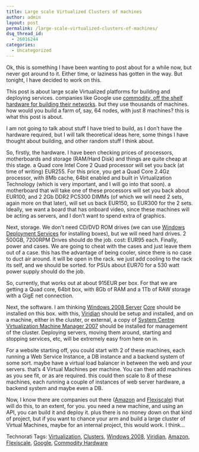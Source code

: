 ```yaml
---
title: Large scale Virtualized Clusters of machines
author: admin
layout: post
permalink: /large-scale-virtualized-clusters-of-machines/
dsq_thread_id:
  - 26016244
categories:
  - Uncategorized
---
```

Ok, this is something I have been wanting to post about for a while now, but never got around to it. Either time, or laziness has gotten in the way. But tonight, I have decided to work on this. 

This post is about large scale Virtualized platforms for building and deploying services. companies like Google use [commodity, off the shelf hardware for building their networks][1]. but they use thousands of machines. how would you build a farm of, say, 64 nodes, with just 8 machines? this is what this post is about. 

I am not going to talk about stuff I have tried to build, as I don&#8217;t have the hardware required, but I will talk theoretical ideas here, some things I have thought about building, and other random stuff I think about. 

So, firstly, the hardware. I have been checking prices of processors, motherboards and storage (RAM/Hard Disk) and things are quite cheap at this stage. a Quad core Intel Core 2 Quad processor will set you back (at time of writing) EUR255. For this price, you get a Quad Core 2.4Gz processor, with 8Mb cache, 64bit enabled and built in Virtualization Technology (which is very important, and I will go into that soon). a motherboard that will take one of these processors will set you back about EUR100, and 2 2Gb DDR2 PC5300 DIMMs (of which we will need 2 sets, again more on that later), will set us back EUR150, so EUR300 for the 2 sets. Ideally, we want a board that has onboard video, since these machines will be acting as servers, and I don&#8217;t want to spend extra of graphics. 

Next, storage. We don&#8217;t need CD/DVD ROM drives (we can use [Windows Deployment Services][2] for installing boxes), but we will need hard drives. 2 500GB, 7200RPM Drives should do the job. cost: EUR95 each. Finally, power and cases. We are going to cheat with the cases and just leave them out of a case. this has the advantage of being cooler, since there is no case to duct air around. it will be open in the rack. we just add cooling to the rack its self, and we should be sorted. for PSUs about EUR70 for a 530 watt power supply should do the job. 

So, currently, that works out at about 915EUR per box. For that we are getting a Quad core, 64bit box, with 8Gb of RAM and a 1Tb of RAW storage with a GigE net connection. 

Next, the software. I am thinking [Windows 2008 Server][3] [Core][4] should be installed on this box. with this, [Viridian][5] should be setup and installed, and on a machine, either in the cluster, or external, a copy of [System Centre Virtualization Machine Manager 2007][6] should be installed for management of the cluster. Deploying servers, moving them around, starting and stopping services, etc, will be extremely easy from here on in. 

For a website starting off, you could start with 2 of these machines, each running a Web Service Instance, a DB instance and a backend system of some sort. maybe have a virtual load balancer in between the web and your servers. that&#8217;s 4 Virtual Machines per machine. You can then add machines as you see fit, or as are required. this could then scale to 8 of these machines, each running a couple of instances of web server hardware, a backend system and maybe even a DB. 

Now, I know there are companies out there ([Amazon][7] and [Flexiscale][8]) that will do this, to an extent, for you. you need a new machine, and using an API, you can build it and deploy it. plus there is no money down on that kind of project, but if you want to chance your arm and build a large cluster of Virtual Machines, maybe for an internal project, this would work. I think&#8230; 

<div class="wlWriterSmartContent" id="0767317B-992E-4b12-91E0-4F059A8CECA8:f1de9d43-f6f1-43fa-83a8-f6884204d3c6" contenteditable="false" style="padding-right: 0px; display: inline; padding-left: 0px; padding-bottom: 0px; margin: 0px; padding-top: 0px">
  Technorati Tags: <a href="http://technorati.com/tags/Virtualization" rel="tag">Virtualization</a>, <a href="http://technorati.com/tags/Clusters" rel="tag">Clusters</a>, <a href="http://technorati.com/tags/Windows%202008" rel="tag">Windows 2008</a>, <a href="http://technorati.com/tags/Viridian" rel="tag">Viridian</a>, <a href="http://technorati.com/tags/Amazon" rel="tag">Amazon</a>, <a href="http://technorati.com/tags/Flexiscale" rel="tag">Flexiscale</a>, <a href="http://technorati.com/tags/Google" rel="tag">Google</a>, <a href="http://technorati.com/tags/Commodity%20Hardware" rel="tag">Commodity Hardware</a>
</div>

 [1]: http://en.wikipedia.org/wiki/Google_platform
 [2]: http://www.microsoft.com/windowsserver2008/deployment/services.mspx
 [3]: http://www.microsoft.com/windowsserver2008/default.mspx
 [4]: http://www.microsoft.com/windowsserver2008/servercore.mspx
 [5]: http://www.microsoft.com/windowsserver2008/virtualization/default.mspx
 [6]: http://www.microsoft.com/systemcenter/scvmm/default.mspx
 [7]: http://www.amazon.com/ec2
 [8]: http://www.flexiscale.com/